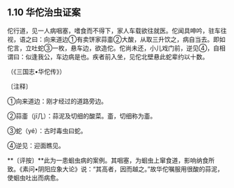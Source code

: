 ## 1.10 华佗治虫证案

佗行道，见一人病咽塞，嗜食而不得下，家人车载欲往就医。佗闻具呻吟，驻车往视，语之曰：向来道边①有卖饼家蒜齑②大酸，从取三升饮之，病自当去。即如佗言，立吐蛇③一枚，悬车边，欲造佗。佗尚未还，小儿戏门前，逆见④，自相谓曰：似逢我公，车边病是也。疾者前入坐，见佗北壁悬此蛇辈约以十数。

（《三国志•华佗传》）

〔注释〕

①向来道边：刚才经过的道路旁边。

②蒜齑（jī几）：蒜泥及切细的酸菜。齑，切细称为齑。

③蛇（yé）：古时毒虫曰蛇。

④逆见：迎面瞧见。

**〔评按〕**此为一患蛔虫病的案例。其咽塞，为蛔虫上窜食道，影响纳食所致。《素问•阴阳应象大论》说：“其高者，因而越之。”故华佗嘱服用很酸的蒜泥，使蛔虫吐出而病愈。
